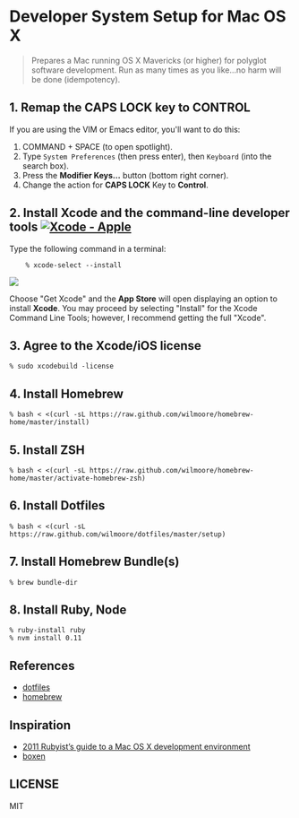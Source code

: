 # Developer System Setup for Mac OS X

> Prepares a Mac running OS X Mavericks (or higher) for polyglot software development. Run as many times as you like...no harm will be done (idempotency).

## 1. Remap the CAPS LOCK key to CONTROL

If you are using the VIM or Emacs editor, you'll want to do this:

1. COMMAND + SPACE (to open spotlight).
2. Type `System Preferences` (then press enter), then `Keyboard` (into the search box).
3. Press the __Modifier Keys…__ button (bottom right corner).
4. Change the action for **CAPS LOCK** Key to **Control**.

## 2. Install Xcode and the command-line developer tools [![Xcode - Apple](http://r.mzstatic.com/images/web/linkmaker/badge_macappstore-lrg.gif)](https://itunes.apple.com/us/app/xcode/id497799835?mt=12&uo=4)

Type the following command in a terminal:

        % xcode-select --install

   ![](https://cloudup.com/cxrqLVUkX6f+)

Choose "Get Xcode" and the **App Store** will open displaying an option to install **Xcode**. You may proceed by selecting "Install" for the Xcode Command Line Tools; however, I recommend getting the full "Xcode".

## 3. Agree to the Xcode/iOS license

    % sudo xcodebuild -license

## 4. Install Homebrew

    % bash < <(curl -sL https://raw.github.com/wilmoore/homebrew-home/master/install)

## 5. Install ZSH

    % bash < <(curl -sL https://raw.github.com/wilmoore/homebrew-home/master/activate-homebrew-zsh)

## 6. Install Dotfiles

    % bash < <(curl -sL https://raw.github.com/wilmoore/dotfiles/master/setup)

## 7. Install Homebrew Bundle(s)

    % brew bundle-dir
    
## 8. Install Ruby, Node

    % ruby-install ruby
    % nvm install 0.11

## References

- [dotfiles]
- [homebrew]

## Inspiration

- [2011 Rubyist’s guide to a Mac OS X development environment](http://robots.thoughtbot.com/post/8700977975/2011-rubyists-guide-to-a-mac-os-x-development)
- [boxen](https://github.com/boxen/our-boxen)

## LICENSE

  MIT

[dotfiles]: https://github.com/wilmoore/dotfiles
[homebrew]: https://github.com/wilmoore/homebrew-home

